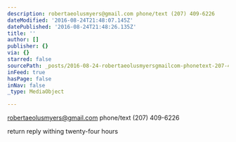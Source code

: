 ```yaml
---
description: robertaeolusmyers@gmail.com phone/text (207) 409-6226
dateModified: '2016-08-24T21:48:07.145Z'
datePublished: '2016-08-24T21:48:26.135Z'
title: ''
author: []
publisher: {}
via: {}
starred: false
sourcePath: _posts/2016-08-24-robertaeolusmyersgmailcom-phonetext-207-409-6226.md
inFeed: true
hasPage: false
inNav: false
_type: MediaObject

---
```

robertaeolusmyers@gmail.com phone/text (207) 409-6226

return reply withing twenty-four hours